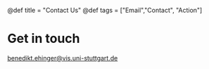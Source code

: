 @def title = "Contact Us"
@def tags = ["Email","Contact", "Action"]

# Get in touch
[benedikt.ehinger@vis.uni-stuttgart.de](mailto:benedikt.ehinger@vis.uni-stuttgart.de)